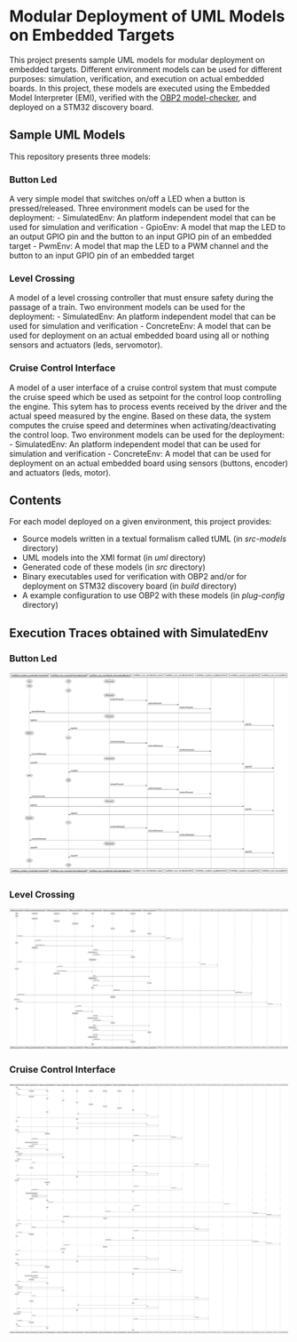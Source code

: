 
# Modular Deployment of UML Models on Embedded Targets

This project presents sample UML models for modular deployment on embedded targets.
Different environment models can be used for different purposes: simulation, verification, and execution on actual embedded boards.
In this project, these models are executed using the Embedded Model Interpreter (EMI), verified with the [OBP2 model-checker](https://plug-obp.github.io/), and deployed on a STM32 discovery board.


## Sample UML Models

This repository presents three models:

### Button Led
A very simple model that switches on/off a LED when a button is pressed/released.
Three environment models can be used for the deployment:
	- SimulatedEnv: An platform independent model that can be used for simulation and verification
	- GpioEnv: A model that map the LED to an output GPIO pin and the button to an input GPIO pin of an embedded target
	- PwmEnv: A model that map the LED to a PWM channel and the button to an input GPIO pin of an embedded target

### Level Crossing
A model of a level crossing controller that must ensure safety during the passage of a train.
Two environment models can be used for the deployment:
	- SimulatedEnv: An platform independent model that can be used for simulation and verification
	- ConcreteEnv: A model that can be used for deployment on an actual embedded board using all or nothing sensors and actuators (leds, servomotor).

### Cruise Control Interface
A model of a user interface of a cruise control system that must compute the cruise speed which be used as setpoint for the control loop controlling the engine. This sytem has to process events received by the driver and the actual speed measured by the engine. Based on these data, the system computes the cruise speed and determines when activating/deactivating the control loop.
Two environment models can be used for the deployment:
	- SimulatedEnv: An platform independent model that can be used for simulation and verification
	- ConcreteEnv: A model that can be used for deployment on an actual embedded board using sensors (buttons, encoder) and actuators (leds, motor).

## Contents

For each model deployed on a given environment, this project provides:
- Source models written in a textual formalism called tUML (in *src-models* directory)
- UML models into the XMI format (in *uml* directory)
- Generated code of these models (in *src* directory)
- Binary executables used for verification with OBP2 and/or for deployment on STM32 discovery board (in *build* directory)
- A example configuration to use OBP2 with these models (in *plug-config* directory)

## Execution Traces obtained with SimulatedEnv

### Button Led
![Execution trace for the "Button Led" model](/ButtonLed/ButtonLedSimulatedEnv.emi/msc.svg)

### Level Crossing
![Execution trace for the "Level Crossing" model](/LevelCrossing/LevelCrossingSimulatedEnv.emi/msc.svg)

### Cruise Control Interface
![Execution trace for the "Cruise Control Interface" model](/CruiseControlInterface/CCISimulatedEnv.emi/msc.svg)

